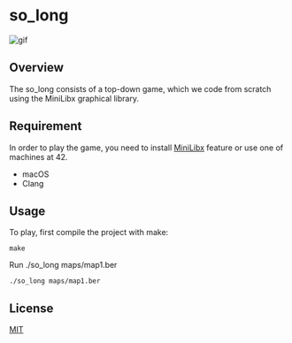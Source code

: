 # so_long

![gif](https://github.com/yuto1009/solong/blob/main/image/so_long_play_video.gif)

## Overview
The so_long consists of a top-down game, which we code from scratch using the MiniLibx graphical library. 

## Requirement
In order to play the game, 
you need to install [MiniLibx](https://github.com/42Paris/minilibx-linux) feature or use one of machines at 42.
- macOS
- Clang

## Usage
To play, first compile the project with make:
```
make
```
Run ./so_long maps/map1.ber
```
./so_long maps/map1.ber
```

## License
[MIT](https://github.com/yuto1009/so_long/blob/main/LICENSE)
